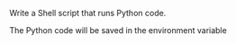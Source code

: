 Write a Shell script that runs Python code.



The Python code will be saved in the environment variable 
